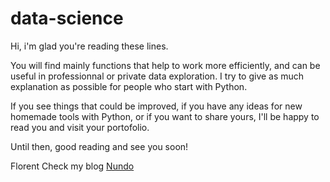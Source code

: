 # data-science
Hi, i'm glad you're reading these lines.

You will find mainly functions that help to work more efficiently, and can be useful in professionnal or private data exploration.
I try to give as much explanation as possible for people who start with Python.

If you see things that could be improved, if you have any ideas for new homemade tools with Python, or if you want to share yours, I'll be happy to read you and visit your portofolio.

Until then, good reading and see you soon!

Florent
Check my blog [Nundo](https://nundo.fr/)
